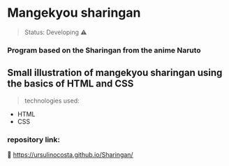 # Mangekyou sharingan

> Status: Developing ⚠️

### Program based on the Sharingan from the anime Naruto

## Small illustration of mangekyou sharingan using the basics of HTML and CSS

> technologies used:

+ HTML
+ CSS

### repository link:

🔗 https://ursulinocosta.github.io/Sharingan/
